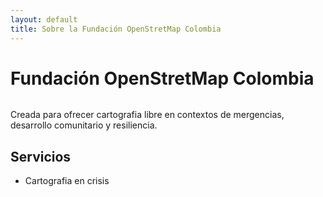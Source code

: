 ```yaml
---
layout: default
title: Sobre la Fundación OpenStretMap Colombia
---
```


<div class="post">
	<h1 class="pageTitle">Fundación OpenStretMap Colombia</h1>
	<img src="{{ '/assets/img/watercolor_guajira.png' | prepend: site.baseurl }}" alt=""> 
	<p class="intro">Creada para ofrecer cartografia libre en contextos de mergencias, desarrollo comunitario y resiliencia.</p>
	<h2>Servicios</h2>
	<ul>
			<li>Cartografia en crisis</li>
  	</ul>
</div>
